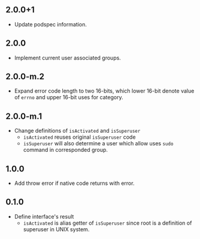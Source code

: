 ## 2.0.0+1

* Update podspec information.

## 2.0.0

* Implement current user associated groups.

## 2.0.0-m.2

* Expand error code length to two 16-bits, which lower 16-bit denote value of `errno` and upper 16-bit uses for category.

## 2.0.0-m.1

* Change definitions of `isActivated` and `isSuperuser`
    * `isActivated` reuses original `isSuperuser` code
    * `isSuperuser` will also determine a user which allow uses `sudo` command in corresponded group.

## 1.0.0

* Add throw error if native code returns with error.

## 0.1.0

* Define interface's result
    * `isActivated` is alias getter of `isSuperuser` since root is a definition of superuser in UNIX system.
